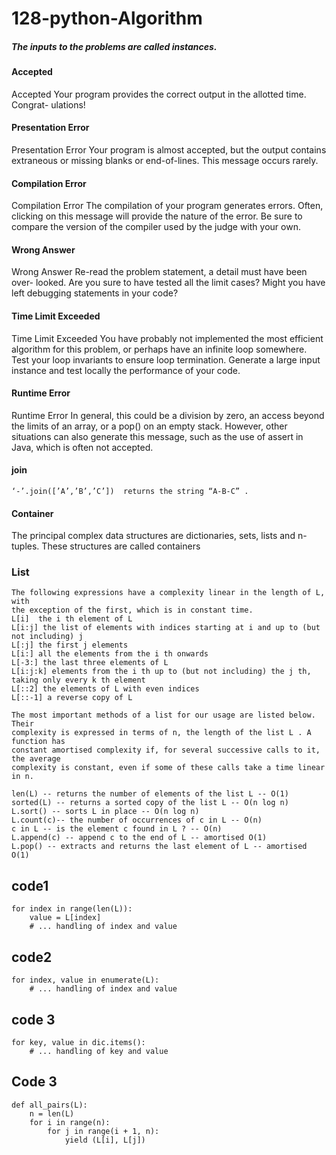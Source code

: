 # 128-python-Algorithm
##### The inputs to the problems are called instances.
#### Accepted
Accepted Your program provides the correct output in the allotted time. Congrat-
ulations!

#### Presentation Error
Presentation Error Your program is almost accepted, but the output contains
extraneous or missing blanks or end-of-lines. This message occurs rarely.

#### Compilation Error
Compilation Error The compilation of your program generates errors. Often,
clicking on this message will provide the nature of the error. Be sure to compare
the version of the compiler used by the judge with your own.

#### Wrong Answer
Wrong Answer Re-read the problem statement, a detail must have been over-
looked. Are you sure to have tested all the limit cases? Might you have left
debugging statements in your code?

#### Time Limit Exceeded
Time Limit Exceeded You have probably not implemented the most efficient
algorithm for this problem, or perhaps have an infinite loop somewhere. Test
your loop invariants to ensure loop termination. Generate a large input instance
and test locally the performance of your code.

#### Runtime Error
Runtime Error In general, this could be a division by zero, an access beyond the
limits of an array, or a pop() on an empty stack. However, other situations can
also generate this message, such as the use of assert in Java, which is often not
accepted.
#### join
```
‘-’.join([’A’,’B’,’C’])  returns the string “A-B-C” .

```
#### Container
The principal complex data structures are dictionaries, sets, lists and n-tuples. These
structures are called containers

### List
```
The following expressions have a complexity linear in the length of L, with
the exception of the first, which is in constant time.
L[i]  the i th element of L
L[i:j] the list of elements with indices starting at i and up to (but not including) j
L[:j] the first j elements
L[i:] all the elements from the i th onwards
L[-3:] the last three elements of L
L[i:j:k] elements from the i th up to (but not including) the j th, taking only every k th element
L[::2] the elements of L with even indices
L[::-1] a reverse copy of L

The most important methods of a list for our usage are listed below. Their
complexity is expressed in terms of n, the length of the list L . A function has
constant amortised complexity if, for several successive calls to it, the average
complexity is constant, even if some of these calls take a time linear in n.

len(L) -- returns the number of elements of the list L -- O(1)
sorted(L) -- returns a sorted copy of the list L -- O(n log n)
L.sort() -- sorts L in place -- O(n log n)
L.count(c)-- the number of occurrences of c in L -- O(n)
c in L -- is the element c found in L ? -- O(n)
L.append(c) -- append c to the end of L -- amortised O(1)
L.pop() -- extracts and returns the last element of L -- amortised O(1)

```
## code1
```
for index in range(len(L)):
    value = L[index]
    # ... handling of index and value
```
## code2
```
for index, value in enumerate(L):
    # ... handling of index and value
```
## code 3
```
for key, value in dic.items():
    # ... handling of key and value
```
## Code 3
```
def all_pairs(L):
    n = len(L)
    for i in range(n):
        for j in range(i + 1, n):
            yield (L[i], L[j])
```
